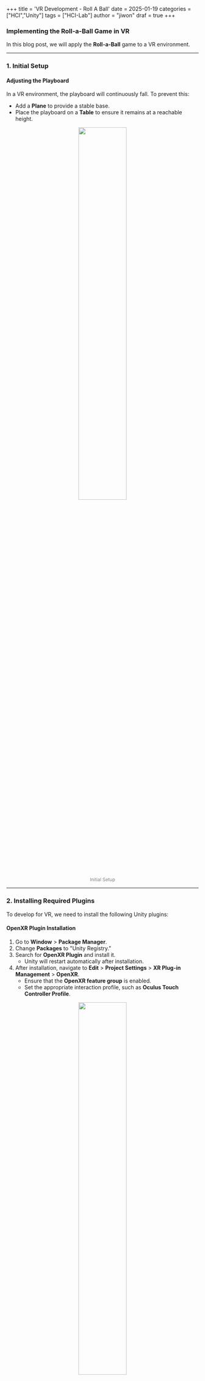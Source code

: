 +++
title = 'VR Development - Roll A Ball'
date = 2025-01-19
categories = ["HCI","Unity"]
tags = ["HCI-Lab"]
author = "jiwon"
draf = true
+++

### Implementing the Roll-a-Ball Game in VR

In this blog post, we will apply the **Roll-a-Ball** game to a VR environment. 

---

### 1. Initial Setup

#### Adjusting the Playboard
In a VR environment, the playboard will continuously fall. To prevent this:
- Add a **Plane** to provide a stable base.
- Place the playboard on a **Table** to ensure it remains at a reachable height.

<div style="text-align: center;">
  <img src="/images/14.png" width="50%">
  <p style="font-size: 12px; color: gray;">Initial Setup</p>
</div>

---

### 2. Installing Required Plugins

To develop for VR, we need to install the following Unity plugins:

#### OpenXR Plugin Installation
1. Go to **Window** > **Package Manager**.
2. Change **Packages** to "Unity Registry."
3. Search for **OpenXR Plugin** and install it.
   - Unity will restart automatically after installation.
4. After installation, navigate to **Edit** > **Project Settings** > **XR Plug-in Management** > **OpenXR**.
   - Ensure that the **OpenXR feature group** is enabled.
   - Set the appropriate interaction profile, such as **Oculus Touch Controller Profile**.

<div style="text-align: center;">
  <img src="/images/2.png" width="50%">
  <p style="font-size: 12px; color: gray;">OpenXR Plugin</p>
</div>

#### XR Interaction Toolkit Installation
1. Follow the same steps as above to install **XR Interaction Toolkit.**
2. Download the **Starter Assets** package.

<div style="text-align: center;">
  <img src="/images/1.png" width="50%">
  <p style="font-size: 12px; color: gray;">XR Interaction toolkit</p>
</div>

---

### 3. Project Settings

1. Navigate to **Edit** > **Project Settings** > **XR Plug-in Management.**
2. Check the **Oculus** option.
   - If a warning icon (!) appears, click **Fix All** to resolve it.

<div style="text-align: center;">
  <img src="/images/3.png"  width="50%">
  <p style="font-size: 12px; color: gray;">Project Setting</p>
</div>

---

### 4. Setting Up XR Interaction Toolkit

#### Applying Starter Assets
1. Go to **Assets** > **Samples** > **XR Interaction Toolkit** > **2.2.0** > **Starter Assets.**
2. Remove all default presets from **ActionBasedContinuousMoveProvider.default.**

<div style="text-align: center;">
  <img src="/images/4.png"  width="50%">
  <p style="font-size: 12px; color: gray;">Starter Assets</p>
</div>

<div style="display: flex; justify-content: center; align-items: center;">
  <div style="margin-right: 10px; text-align: center;">
    <img src="/images/5.png" width="100%">
    <p style="font-size: 12px; color: gray;"></p>
  </div>
  <div style="text-align: center;">
    <img src="/images/6.png"  width="100%">
    <p style="font-size: 12px; color: gray;"></p>
  </div>
</div>

---

### 5. Adding and Configuring XR Origin

#### Configuring XR Origin
1. Add **XR Origin (Action Based)** to the Hierarchy.
   - Ensure you select the one labeled *(Action Based)* to include the camera and controllers for both hands.
2. Delete the existing **Main Camera** from the Hierarchy.
3. Add the following components to **XR Origin:**
   - **Character Controller**
   - **Character Controller Driver**
4. Set **Tracking Origin Mode** to **Floor** in the XR Origin component.

<div style="text-align: center;">
  <img src="/images/7.png"  width="50%">
  <p style="font-size: 12px; color: gray;">XR Origin</p>
</div>

---

### 6. Setting Up the Locomotion System

#### Adding Locomotion System
1. Add **Locomotion System (Action Based)** from **XR > Locomotion System (Action Based)** in the Hierarchy.
2. Drag it into **XR Origin's Character Controller Driver** as the **Locomotion Provider.** (check the image of **XR Origin**)
3. In the Inspector panel, disable or remove:
   - **Teleportation Provider**
   - **Snap Turn Provider**


#### Configuring Movement
1. Add **Continuous Move Provider** and **Continuous Turn Provider.**
2. Disable **Use Reference** for:
   - **Right Hand Move Action** in Continuous Move Provider.
   - **Left Hand Turn Action** in Continuous Turn Provider.

<div style="text-align: center;">
  <img src="/images/8.png"  width="50%">
  <p style="font-size: 12px; color: gray;">Locomotion System</p>
</div>

---

### 7. Creating the Hand Controller

#### Hand Controller Prefab
1. Create an **Empty GameObject** and rename it to **HandController.**
2. Add a **Cube** and a **Cylinder** as children:
   - **Cube (Handle)**
     - Position: (0, 0, -0.11)
     - Scale: (0.04, 0.04, 0.1)
   - **Cylinder (Pad)**
     - Position: (0, 0, -0.05)
     - Scale: (0.07, 0.024, 0.07)
3. Remove the colliders from both objects.
4. In the **Mesh Renderer**, set **Cast Shadows** to **Off.**

<div style="text-align: center;">
  <img src="/images/10.png"  width="50%">
  <p style="font-size: 12px; color: gray;">Hand Controller</p>
</div>

#### Configuring the Right Hand Controller
1. In the Inspector, remove or disable the following components:
   - XR Ray Interactor
   - Line Renderer
   - XR Interactor Line Visual
2. Add an empty GameObject named **ModelParent** as a child of **RightHand Controller** and assign it to the XR Controller's **Model** field.

<div style="text-align: center;">
  <img src="/images/11.png"  width="50%">
  <p style="font-size: 12px; color: gray;">Right Hand Controller</p>
</div>

3. Since we need to grab the playboard, we need to add a collider.
    - In Add component, add a **Sphere Collider**, check **isTrigger**, and set the radius to 0.5.
    - Also add **XR direct interaction**.

<div style="text-align: center;">
  <img src="/images/12.png"  width="50%">
  <p style="font-size: 12px; color: gray;">Right Hand Controller Inspector</p>
</div>

---

### 8. Adding Interaction to the Playboard

1. Select the **Playboard** and add the **XR Grab Interactable** component.
2. Create an empty GameObject named **AttachPointL** under the Playboard.
3. Assign **AttachPointL** to the **Attach Transform** field of the XR Grab Interactable component.

<div style="text-align: center;">
  <img src="/images/13.png"  width="50%">
  <p style="font-size: 12px; color: gray;">Playboard</p>
</div>

---

### 9. Testing and Final Results

Once all configurations are complete, connect your **Oculus** headset to the computer and run the game to ensure everything works as expected. Below is the final result of our VR development:

<div style="text-align: center;">
  <video width="600" controls>
    <source src="/videos/vrvideo.mp4" type="video/mp4">
  </video>
</div>

---

By following these steps, you can successfully adapt your Roll-a-Ball game to VR !! 

